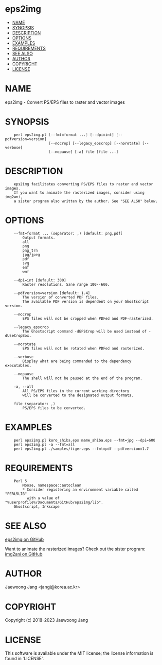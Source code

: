 # eps2img

<?xml version="1.0" ?>
<!DOCTYPE html PUBLIC "-//W3C//DTD XHTML 1.0 Strict//EN" "http://www.w3.org/TR/xhtml1/DTD/xhtml1-strict.dtd">
<html xmlns="http://www.w3.org/1999/xhtml">
<head>
<title>eps2img - Convert PS/EPS files to raster and vector images</title>
<meta http-equiv="content-type" content="text/html; charset=utf-8" />
<link rev="made" href="mailto:" />
</head>

<body>



<ul id="index">
  <li><a href="#NAME">NAME</a></li>
  <li><a href="#SYNOPSIS">SYNOPSIS</a></li>
  <li><a href="#DESCRIPTION">DESCRIPTION</a></li>
  <li><a href="#OPTIONS">OPTIONS</a></li>
  <li><a href="#EXAMPLES">EXAMPLES</a></li>
  <li><a href="#REQUIREMENTS">REQUIREMENTS</a></li>
  <li><a href="#SEE-ALSO">SEE ALSO</a></li>
  <li><a href="#AUTHOR">AUTHOR</a></li>
  <li><a href="#COPYRIGHT">COPYRIGHT</a></li>
  <li><a href="#LICENSE">LICENSE</a></li>
</ul>

<h1 id="NAME">NAME</h1>

<p>eps2img - Convert PS/EPS files to raster and vector images</p>

<h1 id="SYNOPSIS">SYNOPSIS</h1>

<pre><code>    perl eps2img.pl [--fmt=format ...] [--dpi=int] [--pdfversion=version]
                    [--nocrop] [--legacy_epscrop] [--norotate] [--verbose]
                    [--nopause] [-a] file [file ...]</code></pre>

<h1 id="DESCRIPTION">DESCRIPTION</h1>

<pre><code>    eps2img facilitates converting PS/EPS files to raster and vector images.
    If you want to animate the rasterized images, consider using img2ani,
    a sister program also written by the author. See &quot;SEE ALSO&quot; below.</code></pre>

<h1 id="OPTIONS">OPTIONS</h1>

<pre><code>    --fmt=format ... (separator: ,) [default: png,pdf]
        Output formats.
        all
        png
        png_trn
        jpg/jpeg
        pdf
        svg
        emf
        wmf

    --dpi=int [default: 300]
        Raster resolutions. Sane range 100--600.

    --pdfversion=version [default: 1.4]
        The version of converted PDF files.
        The available PDF version is dependent on your Ghostscript version.

    --nocrop
        EPS files will not be cropped when PDFed and PDF-rasterized.

    --legacy_epscrop
        The Ghostscript command -dEPSCrop will be used instead of -dUseCropBox.

    --norotate
        EPS files will not be rotated when PDFed and rasterized.

    --verbose
        Display what are being commanded to the dependency executables.

    --nopause
        The shell will not be paused at the end of the program.

    -a, --all
        All PS/EPS files in the current working directory
        will be converted to the designated output formats.

    file (separator: ,)
        PS/EPS files to be converted.</code></pre>

<h1 id="EXAMPLES">EXAMPLES</h1>

<pre><code>    perl eps2img.pl kuro_shiba.eps mame_shiba.eps --fmt=jpg --dpi=600
    perl eps2img.pl -a --fmt=all
    perl eps2img.pl ./samples/tiger.eps --fmt=pdf --pdfversion=1.7</code></pre>

<h1 id="REQUIREMENTS">REQUIREMENTS</h1>

<pre><code>    Perl 5
        Moose, namespace::autoclean
        * Consider registering an environment variable called &quot;PERL5LIB&quot;
          with a value of &quot;%userprofile%/Documents/GitHub/eps2img/lib&quot;.
    Ghostscript, Inkscape</code></pre>

<h1 id="SEE-ALSO">SEE ALSO</h1>

<p><a href="https://github.com/jangcom/eps2img">eps2img on GitHub</a></p>

<p>Want to animate the rasterized images? Check out the sister program: <a href="https://github.com/jangcom/img2ani">img2ani on GitHub</a></p>

<h1 id="AUTHOR">AUTHOR</h1>

<p>Jaewoong Jang &lt;jangj@korea.ac.kr&gt;</p>

<h1 id="COPYRIGHT">COPYRIGHT</h1>

<p>Copyright (c) 2018-2023 Jaewoong Jang</p>

<h1 id="LICENSE">LICENSE</h1>

<p>This software is available under the MIT license; the license information is found in &#39;LICENSE&#39;.</p>


</body>

</html>
